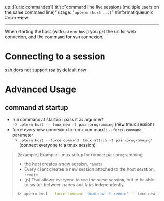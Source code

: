 up::[[unix commandes]]
title::"command line live sessions (multiple users on the same command line)"
usage::"`upterm (host|...)`"
#informatique/unix #no-review 

---

When starting the host (with `upterm host`) you get the url for web connexion, and the command for ssh connexion.

# Connecting to a session
ssh does not support rsa by default now 

# Advanced Usage

## command at startup

 - run command at startup : pass it as argument
     - `upterm host -- tmux new -t pair-programming` (new tmux session)
 - force every new connexion to run a command : `--force-command` parameter
     - `upterm host --force-command 'tmux attach -t pair-programming'` (connect everyone to a tmux session)

> [!example] Example : tmux setup for remote pair programming 
>  - the host creates a new session, `remote`
>  - Every client creates a new session attached to the host sesstion, `remote`
> - [p] That allows everyone to see the same session, but to be able to switch between panes and tabs independently.
> ```bash
> $> upterm host --force-command 'tmux new -t remote' -- tmux new -t remote
> ```



